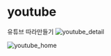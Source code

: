 # youtube
유튜브 따라만들기
![youtube_detail](https://user-images.githubusercontent.com/69416518/123226583-c23d7c80-d50e-11eb-9cf4-38b8989c9c11.JPG)

![youtube_home](https://user-images.githubusercontent.com/69416518/123226586-c2d61300-d50e-11eb-818c-19e4f4ffc93e.JPG)

